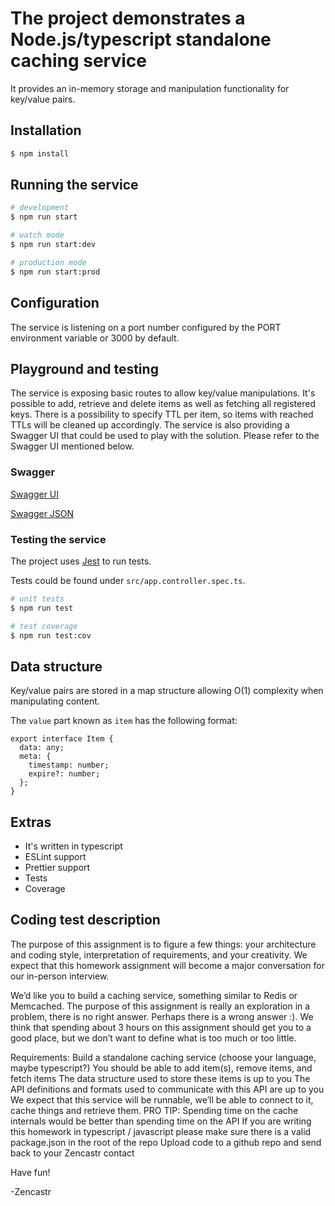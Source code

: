 # The project demonstrates a Node.js/typescript standalone caching service

It provides an in-memory storage and manipulation functionality for key/value pairs.

## Installation

```bash
$ npm install
```

## Running the service

```bash
# development
$ npm run start

# watch mode
$ npm run start:dev

# production mode
$ npm run start:prod
```

## Configuration

The service is listening on a port number configured by the PORT environment variable or 3000 by default.

## Playground and testing

The service is exposing basic routes to allow key/value manipulations. 
It's possible to add, retrieve and delete items as well as fetching all registered keys. 
There is a possibility to specify TTL per item, so items with reached TTLs will be cleaned up accordingly.
The service is also providing a Swagger UI that could be used to play with the solution. 
Please refer to the Swagger UI mentioned below.

### Swagger

[Swagger UI](<http://localhost:3000/api>)

[Swagger JSON](<http://localhost:3000/api-json>)

### Testing the service

The project uses [Jest](https://github.com/facebook/jest) to run tests.

Tests could be found under `src/app.controller.spec.ts`.

```bash
# unit tests
$ npm run test

# test coverage
$ npm run test:cov
```

## Data structure
Key/value pairs are stored in a map structure allowing O(1) complexity when manipulating content.

The `value` part known as `item` has the following format:

```
export interface Item {
  data: any;
  meta: {
    timestamp: number;
    expire?: number;
  };
}
```

## Extras
* It's written in typescript
* ESLint support
* Prettier support
* Tests
* Coverage

## Coding test description

The purpose of this assignment is to figure a few things: your architecture and coding style, interpretation of requirements, and your creativity. We expect that this homework assignment will become a major conversation for our in-person interview.

We’d like you to build a caching service, something similar to Redis or Memcached. The purpose of this assignment is really an exploration in a problem, there is no right answer. Perhaps there is a wrong answer :). We think that spending about 3 hours on this assignment should get you to a good place, but we don’t want to define what is too much or too little. 

Requirements:
Build a standalone caching service (choose your language, maybe typescript?)
You should be able to add item(s), remove items, and fetch items
The data structure used to store these items is up to you
The API definitions and formats used to communicate with this API are up to you
We expect that this service will be runnable, we’ll be able to connect to it, cache things and retrieve them.
PRO TIP: Spending time on the cache internals would be better than spending time on the API
If you are writing this homework in typescript / javascript please make sure there is a valid package.json in the root of the repo
Upload code to a github repo and send back to your Zencastr contact

Have fun!

-Zencastr
